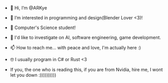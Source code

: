 - 👋 Hi, I’m @ARKye
- 👀 I’m interested in programming and design(Blender Lover <3)!
- 🌱 Computer's Science student!
- 💞️ I'd like to investigate on AI, software engineering, game development.
- 📫 How to reach me... with peace and love, I'm actually here :)
- 🤓 I usually program in C# or Rust <3





- If you, the one who is reading this, if you are from Nvidia, hire me, I wont let you down :))))))))))

<!---
ARKye03/ARKye03 is a ✨ special ✨ repository because its `README.md` (this file) appears on your GitHub profile.
You can click the Preview link to take a look at your changes.
--->
